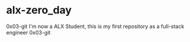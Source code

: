 # alx-zero_day
0x03-git 
I'm now a ALX Student, this is my first repository as a full-stack engineer
0x03-git
